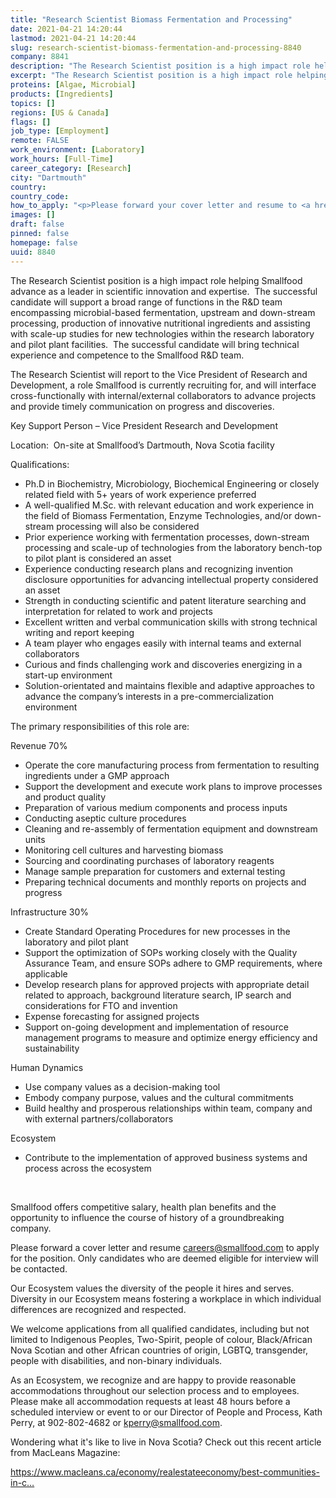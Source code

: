 ```yaml
---
title: "Research Scientist Biomass Fermentation and Processing"
date: 2021-04-21 14:20:44
lastmod: 2021-04-21 14:20:44
slug: research-scientist-biomass-fermentation-and-processing-8840
company: 8841
description: "The Research Scientist position is a high impact role helping Smallfood advance as a leader in scientific innovation and expertise.  The successful candidate will support a broad range of functions in the R&D team encompassing microbial-based fermentation, upstream and down-stream processing, production of innovative nutritional ingredients and assisting with scale-up studies for new technologies within the research laboratory and pilot plant facilities.  The successful candidate will bring technical experience and competence to the Smallfood R&D team."
excerpt: "The Research Scientist position is a high impact role helping Smallfood advance as a leader in scientific innovation and expertise.  The successful candidate will support a broad range of functions in the R&D team encompassing microbial-based fermentation, upstream and down-stream processing, production of innovative nutritional ingredients and assisting with scale-up studies for new technologies within the research laboratory and pilot plant facilities.  The successful candidate will bring technical experience and competence to the Smallfood R&D team."
proteins: [Algae, Microbial]
products: [Ingredients]
topics: []
regions: [US & Canada]
flags: []
job_type: [Employment]
remote: FALSE
work_environment: [Laboratory]
work_hours: [Full-Time]
career_category: [Research]
city: "Dartmouth"
country: 
country_code: 
how_to_apply: "<p>Please forward your cover letter and resume to <a href=\"mailto:careers@smallfood.com\">careers@smallfood.com</a> to apply. </p>"
images: []
draft: false
pinned: false
homepage: false
uuid: 8840
---
```

<p>The Research Scientist position is a high impact role helping Smallfood advance as a leader in scientific innovation and expertise.  The successful candidate will support a broad range of functions in the R&D team encompassing microbial-based fermentation, upstream and down-stream processing, production of innovative nutritional ingredients and assisting with scale-up studies for new technologies within the research laboratory and pilot plant facilities.  The successful candidate will bring technical experience and competence to the Smallfood R&D team.</p>
<p>The Research Scientist will report to the Vice President of Research and Development, a role Smallfood is currently recruiting for, and will interface cross-functionally with internal/external collaborators to advance projects and provide timely communication on progress and discoveries.</p>
<p>Key Support Person – Vice President Research and Development</p>
<p>Location:  On-site at Smallfood’s Dartmouth, Nova Scotia facility</p>
<p>Qualifications:</p>
<ul>
<li>Ph.D in Biochemistry, Microbiology, Biochemical Engineering or closely related field with 5+ years of work experience preferred</li>
<li>A well-qualified M.Sc. with relevant education and work experience in the field of Biomass Fermentation, Enzyme Technologies, and/or down-stream processing will also be considered</li>
<li>Prior experience working with fermentation processes, down-stream processing and scale-up of technologies from the laboratory bench-top to pilot plant is considered an asset</li>
<li>Experience conducting research plans and recognizing invention disclosure opportunities for advancing intellectual property considered an asset</li>
<li>Strength in conducting scientific and patent literature searching and interpretation for related to work and projects</li>
<li>Excellent written and verbal communication skills with strong technical writing and report keeping</li>
<li>A team player who engages easily with internal teams and external collaborators</li>
<li>Curious and finds challenging work and discoveries energizing in a start-up environment</li>
<li>Solution-orientated and maintains flexible and adaptive approaches to advance the company’s interests in a pre-commercialization environment</li>
</ul>
<p>The primary responsibilities of this role are:</p>
<p>Revenue 70%</p>
<ul>
<li>Operate the core manufacturing process from fermentation to resulting ingredients under a GMP approach</li>
<li>Support the development and execute work plans to improve processes and product quality</li>
<li>Preparation of various medium components and process inputs</li>
<li>Conducting aseptic culture procedures</li>
<li>Cleaning and re-assembly of fermentation equipment and downstream units</li>
<li>Monitoring cell cultures and harvesting biomass</li>
<li>Sourcing and coordinating purchases of laboratory reagents</li>
<li>Manage sample preparation for customers and external testing</li>
<li>Preparing technical documents and monthly reports on projects and progress</li>
</ul>
<p>Infrastructure 30%</p>
<ul>
<li>Create Standard Operating Procedures for new processes in the laboratory and pilot plant</li>
<li>Support the optimization of SOPs working closely with the Quality Assurance Team, and ensure SOPs adhere to GMP requirements, where applicable</li>
<li>Develop research plans for approved projects with appropriate detail related to approach, background literature search, IP search and considerations for FTO and invention</li>
<li>Expense forecasting for assigned projects </li>
<li>Support on-going development and implementation of resource management programs to measure and optimize energy efficiency and sustainability </li>
</ul>
<p>Human Dynamics</p>
<ul>
<li>Use company values as a decision-making tool</li>
<li>Embody company purpose, values and the cultural commitments</li>
<li>Build healthy and prosperous relationships within team, company and with external partners/collaborators</li>
</ul>
<p>Ecosystem</p>
<ul>
<li>Contribute to the implementation of approved business systems and process across the ecosystem</li>
</ul>
<p> </p>
<p>Smallfood offers competitive salary, health plan benefits and the opportunity to influence the course of history of a groundbreaking company.</p>
<p>Please forward a cover letter and resume <a href="mailto:careers@smallfood.com">careers@smallfood.com</a> to apply for the position. Only candidates who are deemed eligible for interview will be contacted.</p>
<p>Our Ecosystem values the diversity of the people it hires and serves. Diversity in our Ecosystem means fostering a workplace in which individual differences are recognized and respected.</p>
<p>We welcome applications from all qualified candidates, including but not limited to Indigenous Peoples, Two-Spirit, people of colour, Black/African Nova Scotian and other African countries of origin, LGBTQ, transgender, people with disabilities, and non-binary individuals.  </p>
<p>As an Ecosystem, we recognize and are happy to provide reasonable accommodations throughout our selection process and to employees. Please make all accommodation requests at least 48 hours before a scheduled interview or event to or our Director of People and Process, Kath Perry, at 902-802-4682 or <a href="mailto:kperry@smallfood.com">kperry@smallfood.com</a>.</p>
<p>Wondering what it's like to live in Nova Scotia? Check out this recent article from MacLeans Magazine:</p>
<p><a href="https://www.macleans.ca/economy/realestateeconomy/best-communities-in-canada-why-atlantic-canada-comes-out-on-top/">https://www.macleans.ca/economy/realestateeconomy/best-communities-in-c…</a></p>
